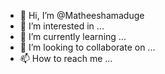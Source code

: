 - 👋 Hi, I’m @Matheeshamaduge
- 👀 I’m interested in ...
- 🌱 I’m currently learning ...
- 💞️ I’m looking to collaborate on ...
- 📫 How to reach me ...

<!---
Matheeshamaduge/Matheeshamaduge is a ✨ special ✨ repository because its `README.md` (this file) appears on your GitHub profile.
You can click the Preview link to take a look at your changes.
--->
